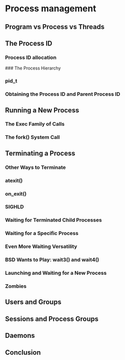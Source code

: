 # Process management

## Program vs Process vs Threads

## The Process ID

### Process ID allocation

### The Process Hierarchy

### pid_t

### Obtaining the Process ID and Parent Process ID

## Running a New Process

### The Exec Family of Calls

### The fork() System Call

## Terminating a Process

### Other Ways to Terminate

### atexit()

### on_exit()

### SIGHLD

### Waiting for Terminated Child Processes

### Waiting for a Specific Process

### Even More Waiting Versatility

### BSD Wants to Play: wait3() and wait4()

### Launching and Waiting for a New Process

### Zombies

## Users and Groups

## Sessions and Process Groups

## Daemons

## Conclusion
